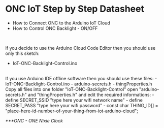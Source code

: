 # ONC IoT Step by Step Datasheet
- How to Connect ONC to the Arduino IoT Cloud
- How to Control ONC Backlight - ON/OFF
<br/>

If you decide to use the Arduino Cloud Code Editor then you should use only this sketch: <br/>
- IoT-ONC-Backlight-Control.ino

<br/>
If you use Arduino IDE offline software then you should use these files:
- IoT-ONC-Backlight-Control.ino
- arduino-secrets.h
- thingProperties.h

<br/>
Copy all files into one folder "IoT-ONC-Backlight-Control" open "arduino-secrets.h" and "thingProperties.h" and edit the required informations:
- define SECRET_SSID "type here your wifi network name"
- define SECRET_PASS "type here your wifi password"
- const char THING_ID[] = "place-here-id-number-of-your-thing-from-iot-arduino-cloud";

_***ONC - ONE Nixie Clock_

